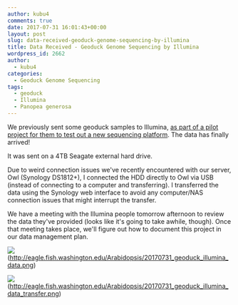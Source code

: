 ```yaml
---
author: kubu4
comments: true
date: 2017-07-31 16:01:43+00:00
layout: post
slug: data-received-geoduck-genome-sequencing-by-illumina
title: Data Received - Geoduck Genome Sequencing by Illumina
wordpress_id: 2662
author:
  - kubu4
categories:
  - Geoduck Genome Sequencing
tags:
  - geoduck
  - Illumina
  - Panopea generosa
---
```


We previously sent some geoduck samples to Illumina, [as part of a pilot project for them to test out a new sequencing platform](https://robertslab.github.io/sams-notebook/2017/01/05/sample-submission-geoduck-gdna-for-illumina-pilot-sequencing-project.html). The data has finally arrived!

It was sent on a 4TB Seagate external hard drive.

Due to weird connection issues we've recently encountered with our server, Owl (Synology DS1812+), I connected the HDD directly to Owl via USB (instead of connecting to a computer and transferring). I transferred the data using the Synology web interface to avoid any computer/NAS connection issues that might interrupt the transfer.

We have a meeting with the Illumina people tomorrow afternoon to review the data they've provided (looks like it's going to take awhile, though). Once that meeting takes place, we'll figure out how to document this project in our data management plan.

![](https://eagle.fish.washington.edu/Arabidopsis/20170731_geoduck_illumina_data.png)(http://eagle.fish.washington.edu/Arabidopsis/20170731_geoduck_illumina_data.png)







![](https://eagle.fish.washington.edu/Arabidopsis/20170731_geoduck_illumina_data_transfer.png)(http://eagle.fish.washington.edu/Arabidopsis/20170731_geoduck_illumina_data_transfer.png)
